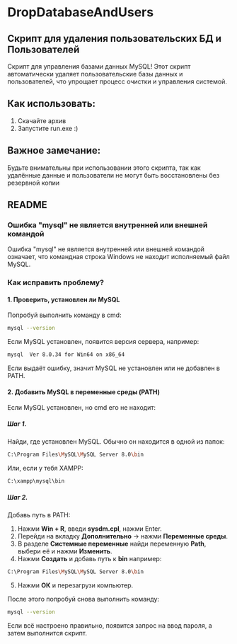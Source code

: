 # DropDatabaseAndUsers
## Скрипт для удаления пользовательских БД и Пользователей
Скрипт для управления базами данных MySQL! Этот скрипт автоматически удаляет пользовательские базы данных и пользователей, что упрощает процесс очистки и управления системой.
## Как использовать:
1. Скачайте архив
2. Запустите run.exe :)
## Важное замечание:
Будьте внимательны при использовании этого скрипта, так как удалённые данные и пользователи не могут быть восстановлены без резервной копии

## README

### Ошибка "mysql" не является внутренней или внешней командой

Ошибка "mysql" не является внутренней или внешней командой означает, что командная строка Windows не находит исполняемый файл MySQL.

### Как исправить проблему?

#### 1. Проверить, установлен ли MySQL
Попробуй выполнить команду в cmd:
```bash
mysql --version
```

Если MySQL установлен, появится версия сервера, например:
```bash
mysql  Ver 8.0.34 for Win64 on x86_64
```
Если выдаёт ошибку, значит MySQL не установлен или не добавлен в PATH.

#### 2. Добавить MySQL в переменные среды (PATH)
Если MySQL установлен, но cmd его не находит:
##### Шаг 1.
Найди, где установлен MySQL. Обычно он находится в одной из папок:
```bash
C:\Program Files\MySQL\MySQL Server 8.0\bin
```
Или, если у тебя XAMPP:
```bash
C:\xampp\mysql\bin
```
##### Шаг 2.
Добавь путь в PATH:
1. Нажми **Win + R**, введи **sysdm.cpl**, нажми Enter.
2. Перейди на вкладку **Дополнительно** → нажми **Переменные среды**.
3. В разделе **Системные переменные** найди переменную **Path**, выбери её и нажми **Изменить**.
4. Нажми **Создать** и добавь путь к **bin** например:
```bash
C:\Program Files\MySQL\MySQL Server 8.0\bin
```
5. Нажми **ОК** и перезагрузи компьютер.

После этого попробуй снова выполнить команду:
```bash
mysql --version
```
Если всё настроено правильно, появится запрос на ввод пароля, а затем выполнится скрипт.
